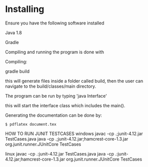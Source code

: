 # Installing


Ensure you have the following software installed

Java 1.8

Gradle


Compiling and running the program is done with

Compiling:

gradle build

this will generate files inside a folder called build, then the user can navigate to the build/classes/main directory.

The program can be run by typing
'java Interface'

this will start the interface class which includes the main().

Generating the documentation can be done by:

```shell
$ pdflatex document.tex
```

HOW TO RUN JUNIT TESTCASES
windows
javac -cp .;junit-4.12.jar TestCases.java
java -cp .;junit-4.12.jar;hamcrest-core-1.3.jar org.junit.runner.JUnitCore TestCases

linux
javac -cp .:junit-4.12.jar TestCases.java
java -cp .:junit-4.12.jar;hamcrest-core-1.3.jar org.junit.runner.JUnitCore TestCases
